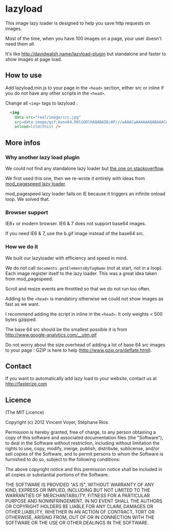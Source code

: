 # lazyload

This image lazy loader is designed to help you save http requests on images.

Most of the time, when you have 100 images on a page, your user doesn't need them all.

It's like http://davidwalsh.name/lazyload-plugin but standalone and faster to
show images at page load.

## How to use

Add lazyload.min.js to your page in the `<head>` section, either src or inline if
you do not have any other scripts in the `<head>`.

Change all `<img>` tags to lazyload :

```html
  <img
    data-src="real/image/src.jpg"
    src=data:image/gif;base64,R0lGODlhAQABAID/AP///wAAACwAAAAAAQABAAACAkQBADs=
    onload=lzld(this) />
```

## More infos

### Why another lazy load plugin

We could not find any standalone lazy loader but [the one on stackoverflow](http://stackoverflow.com/questions/3228521/stand-alone-lazy-loading-images-no-framework-based).

We first used this one, then we re-wrote it entirely with ideas from [mod_pagespeed lazy loader](http://www.modpagespeed.com/lazyload_images.html?ModPagespeed=on&ModPagespeedFilters=lazyload_images).

mod_pagespeed lazy loader fails on IE because it triggers an infinite onload loop. We solved that.

### Browser support

IE8+ or modern browser. IE6 & 7 does not support base64 images.

If you need IE6 & 7, use the b.gif image instead of the base64 src.

### How we do it

We built our lazyloader with efficiency and speed in mind.

We do not call `documents.getElementsByTagName` (not at start, not in a loop). Each image register itself to the
lazy loader. This was a great idea taken from mod_pagespeed.

Scroll and resize events are throttled so that we do not run too often.

Adding to the `<head>` is mandatory otherwise we could not show images as fast as we want.

I recommend adding the script in inline in the `<head>`. It only weights
< 500 bytes gzipped.

The base 64 src should be the smallest possible it is from http://www.google-analytics.com/__utm.gif

Do not worry about the size overhead of adding a lot of base 64 src images to your page :
 GZIP is here to help (http://www.gzip.org/deflate.html).

## Contact

If you want to automatically add lazy load to your website, contact us at http://fasterize.com

## Licence

(The MIT Licence)

Copyright (c) 2012 Vincent Voyer, Stéphane Rios

Permission is hereby granted, free of charge, to any person obtaining
a copy of this software and associated documentation files (the
"Software"), to deal in the Software without restriction, including
without limitation the rights to use, copy, modify, merge, publish,
distribute, sublicense, and/or sell copies of the Software, and to
permit persons to whom the Software is furnished to do so, subject to
the following conditions:

The above copyright notice and this permission notice shall be
included in all copies or substantial portions of the Software.

THE SOFTWARE IS PROVIDED "AS IS", WITHOUT WARRANTY OF ANY KIND,
EXPRESS OR IMPLIED, INCLUDING BUT NOT LIMITED TO THE WARRANTIES OF
MERCHANTABILITY, FITNESS FOR A PARTICULAR PURPOSE AND
NONINFRINGEMENT. IN NO EVENT SHALL THE AUTHORS OR COPYRIGHT HOLDERS BE
LIABLE FOR ANY CLAIM, DAMAGES OR OTHER LIABILITY, WHETHER IN AN ACTION
OF CONTRACT, TORT OR OTHERWISE, ARISING FROM, OUT OF OR IN CONNECTION
WITH THE SOFTWARE OR THE USE OR OTHER DEALINGS IN THE SOFTWARE.
